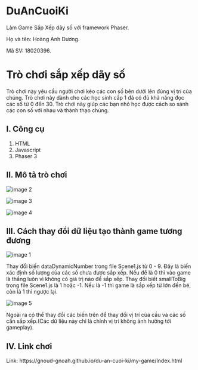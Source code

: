 # DuAnCuoiKi

Làm Game Sắp Xếp dãy số với framework Phaser.

Họ và tên: Hoàng Anh Dương.

Mã SV: 18020396.

<h1>Trò chơi sắp xếp dãy số</h1>
Trò chơi này yêu cầu người chơi kéo các con số bên dưới lên đúng vị trí của chúng. Trò chơi này dành cho các học sinh cấp 1 đã có đủ khả năng đọc các số từ 0 đến 30. Trò chơi này giúp các bạn nhỏ học được cách so sánh các con số với nhau và thành thạo chúng.

<h2>I. Công cụ </h2>
<ol>
  <li>HTML</li>
  <li>Javascript</li>
  <li>Phaser 3</li>
</ol>

<h2>II. Mô tả trò chơi</h2>

![image 2](https://user-images.githubusercontent.com/62878347/86075535-67677580-bab2-11ea-9de5-96a66aa23980.png)

![image 3](https://user-images.githubusercontent.com/62878347/86075220-b7920800-bab1-11ea-8052-d91108e41f45.png)

![image 4](https://user-images.githubusercontent.com/62878347/86075230-b9f46200-bab1-11ea-9736-18af5b15dbca.png)

<h2>III. Cách thay đổi dữ liệu tạo thành game tương đương </h2>

![image 1](https://user-images.githubusercontent.com/62878347/86075233-bbbe2580-bab1-11ea-869c-9d72ad531ea2.png)

Thay đổi biến dataDynamicNumber trong file Scene1.js từ 0 - 9. Đây là biến xác định số lượng của các số chưa được sắp xếp. Nếu để là 0 thì vào game là thắng luôn vì không có giá trị nào để sắp xếp.
Thay đổi biết smallToBig trong file Scene1.js là 1 hoặc -1. Nếu là -1 thì game là sắp xếp từ lớn đến bé, còn là 1 thì ngược lại.

![image 5](https://user-images.githubusercontent.com/62878347/86075238-bd87e900-bab1-11ea-9fc9-d45d1a01c4c0.png)

Ngoài ra có thể thay đổi các biến trên để thay đổi vị trí của cầu và các số cần sắp xếp.(Các dữ liệu này chỉ là chỉnh vị trí không ảnh hưởng tới gameplay).

<h2>IV. Link chơi</h2>
Link: https://gnoud-gnoah.github.io/du-an-cuoi-ki/my-game/Index.html
